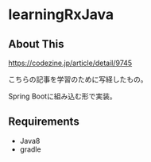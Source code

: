 # learningRxJava

## About This

https://codezine.jp/article/detail/9745

こちらの記事を学習のために写経したもの。

Spring Bootに組み込む形で実装。

## Requirements

* Java8
* gradle
